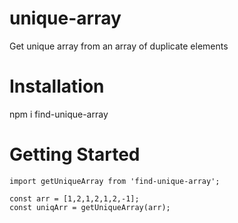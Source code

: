 # unique-array
Get unique array from an array of duplicate elements

# Installation
npm i find-unique-array

# Getting Started
```
import getUniqueArray from 'find-unique-array';

const arr = [1,2,1,2,1,2,-1];
const uniqArr = getUniqueArray(arr);
```

